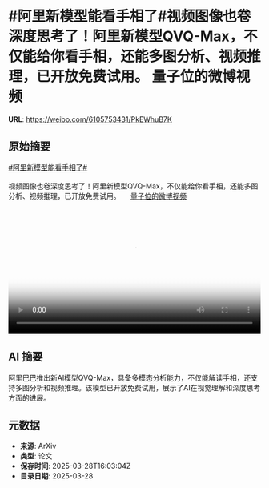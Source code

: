 # #阿里新模型能看手相了#视频图像也卷深度思考了！阿里新模型QVQ-Max，不仅能给你看手相，还能多图分析、视频推理，已开放免费试用。 量子位的微博视频

**URL**: https://weibo.com/6105753431/PkEWhuB7K

## 原始摘要

<a href="https://m.weibo.cn/search?containerid=231522type%3D1%26t%3D10%26q%3D%23%E9%98%BF%E9%87%8C%E6%96%B0%E6%A8%A1%E5%9E%8B%E8%83%BD%E7%9C%8B%E6%89%8B%E7%9B%B8%E4%BA%86%23&amp;extparam=%23%E9%98%BF%E9%87%8C%E6%96%B0%E6%A8%A1%E5%9E%8B%E8%83%BD%E7%9C%8B%E6%89%8B%E7%9B%B8%E4%BA%86%23" data-hide=""><span class="surl-text">#阿里新模型能看手相了#</span></a><br><br>视频图像也卷深度思考了！阿里新模型QVQ-Max，不仅能给你看手相，还能多图分析、视频推理，已开放免费试用。 <a href="https://video.weibo.com/show?fid=1034:5149238879780905" data-hide=""><span class="url-icon"><img style="width: 1rem;height: 1rem" src="https://h5.sinaimg.cn/upload/2015/09/25/3/timeline_card_small_video_default.png" referrerpolicy="no-referrer"></span><span class="surl-text">量子位的微博视频</span></a> <br clear="both"><div style="clear: both"></div><video controls="controls" poster="https://tvax4.sinaimg.cn/orj480/006Fd7o3ly1hzwv12q92qj30u01hcwjh.jpg" style="width: 100%"><source src="https://f.video.weibocdn.com/o0/18zzpWoYlx08n220uqs801041200bH0l0E010.mp4?label=mp4_720p&amp;template=720x1280.24.0&amp;ori=0&amp;ps=1CwnkDw1GXwCQx&amp;Expires=1743181351&amp;ssig=%2BdEjU8eTPb&amp;KID=unistore,video"><source src="https://f.video.weibocdn.com/o0/F4lUIq21lx08n220vVZK010412006PvU0E010.mp4?label=mp4_hd&amp;template=540x960.24.0&amp;ori=0&amp;ps=1CwnkDw1GXwCQx&amp;Expires=1743181351&amp;ssig=55xAQYPvuG&amp;KID=unistore,video"><source src="https://f.video.weibocdn.com/o0/BUxpRSyflx08n220nfsc010412003oyN0E010.mp4?label=mp4_ld&amp;template=360x640.24.0&amp;ori=0&amp;ps=1CwnkDw1GXwCQx&amp;Expires=1743181351&amp;ssig=4x1vILrBi8&amp;KID=unistore,video"><p>视频无法显示，请前往<a href="https://video.weibo.com/show?fid=1034%3A5149238879780905" target="_blank" rel="noopener noreferrer">微博视频</a>观看。</p></video>

## AI 摘要

阿里巴巴推出新AI模型QVQ-Max，具备多模态分析能力，不仅能解读手相，还支持多图分析和视频推理。该模型已开放免费试用，展示了AI在视觉理解和深度思考方面的进展。

## 元数据

- **来源**: ArXiv
- **类型**: 论文
- **保存时间**: 2025-03-28T16:03:04Z
- **目录日期**: 2025-03-28
